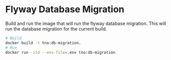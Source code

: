 # Flyway Database Migration

Build and run the image that will run the flyway database migration.
This will run the database migration for the current build.

```bash
# Build
docker build -t tno:db-migration.
# Run
docker run -itd --env-file=.env tno:db-migration
```
